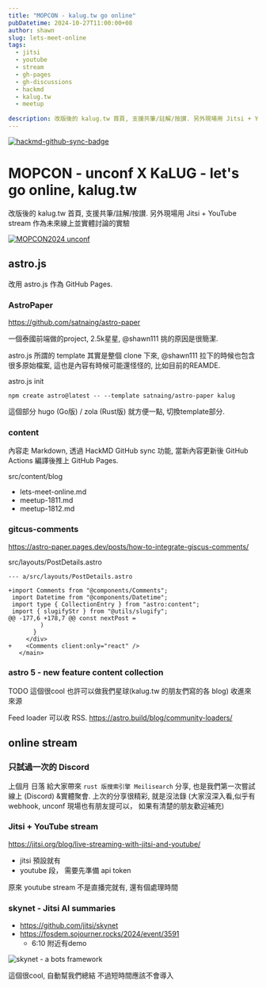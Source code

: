 ```yaml
---
title: "MOPCON - kalug.tw go online"
pubDatetime: 2024-10-27T11:00:00+08
author: shawn
slug: lets-meet-online
tags:
  - jitsi
  - youtube
  - stream
  - gh-pages
  - gh-discussions
  - hackmd
  - kalug.tw
  - meetup
  
description: 改版後的 kalug.tw 首頁, 支援共筆/註解/按讃. 另外現場用 Jitsi + YouTube stream 作為未來線上並實體討論的實驗
---
```


[![hackmd-github-sync-badge](https://hackmd.io/9M2W8-VtRKmrzbAqmgPJIw/badge)](https://hackmd.io/9M2W8-VtRKmrzbAqmgPJIw)

# MOPCON - unconf X KaLUG - let's go online, kalug.tw

改版後的 kalug.tw 首頁, 支援共筆/註解/按讃. 另外現場用 Jitsi + YouTube stream 作為未來線上並實體討論的實驗


[![MOPCON2024 unconf](https://img.youtube.com/vi/2s7OTjtuOio/0.jpg)](https://www.youtube.com/watch?v=2s7OTjtuOio)




## astro.js

改用 astro.js 作為 GitHub Pages. 

### AstroPaper

https://github.com/satnaing/astro-paper

一個泰國前端做的project, 2.5k星星, @shawn111 挑的原因是很簡潔.

astro.js 所謂的 template 其實是整個 clone 下來, @shawn111 拉下的時候也包含很多原始檔案, 這也是內容有時候可能還怪怪的, 比如目前的REAMDE.


astro.js init
```
npm create astro@latest -- --template satnaing/astro-paper kalug
```

這個部分 hugo (Go版) / zola (Rust版) 就方便一點, 切換template部分.

### content
內容走 Markdown, 透過 HackMD GitHub sync 功能, 當新內容更新後 GitHub Actions 編譯後推上 GitHub Pages.

src/content/blog

- lets-meet-online.md
- meetup-1811.md
- meetup-1812.md

### gitcus-comments

https://astro-paper.pages.dev/posts/how-to-integrate-giscus-comments/

src/layouts/PostDetails.astro
```
--- a/src/layouts/PostDetails.astro

+import Comments from "@components/Comments";
 import Datetime from "@components/Datetime";
 import type { CollectionEntry } from "astro:content";
 import { slugifyStr } from "@utils/slugify";
@@ -177,6 +178,7 @@ const nextPost =
         )
       }
     </div>
+    <Comments client:only="react" />
   </main>
```

### astro 5 - new feature content collection
TODO 這個很cool 也許可以做我們星球(kalug.tw 的朋友們寫的各 blog) 收進來來源

Feed loader 可以收 RSS.
https://astro.build/blog/community-loaders/

## online stream


### 只試過一次的 Discord
上個月 日落 給大家帶來 `rust 版搜索引擎 Meilisearch` 分享, 也是我們第一次嘗試線上 (Discord) &實體聚會.
上次的分享很精彩, 就是沒法錄 (大家沒深入看,似乎有webhook, unconf 現場也有朋友提可以， 如果有清楚的朋友歡迎補充)


### Jitsi + YouTube stream

https://jitsi.org/blog/live-streaming-with-jitsi-and-youtube/

- jitsi 預設就有
- youtube 段， 需要先準備 api token

原來 youtube stream 不是直播完就有, 還有個處理時間

### skynet - Jitsi AI summaries

- https://github.com/jitsi/skynet
- https://fosdem.sojourner.rocks/2024/event/3591
  - 6:10 附近有demo

![skynet - a bots framework](https://hackmd.io/_uploads/BJJWkm6xyg.png)


這個很cool, 自動幫我們總結
不過短時間應該不會導入

